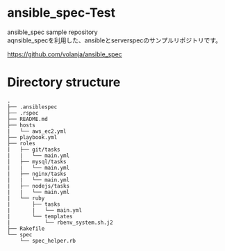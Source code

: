 # ansible_spec-Test
ansible_spec sample repository  
aqnsible_specを利用した、ansibleとserverspecのサンプルリポジトリです。

https://github.com/volanja/ansible_spec

# Directory structure
```
.
├── .ansiblespec                 
├── .rspec                       
├── README.md
├── hosts   
|   └── aws_ec2.yml 
├── playbook.yml                     
├── roles
|   ├── git/tasks
|   |   └── main.yml
|   ├── mysql/tasks
|   |   └── main.yml
|   ├── nginx/tasks
|   |   └── main.yml
|   ├── nodejs/tasks
|   |   └── main.yml
|   └── ruby
|       ├── tasks
|       |   └── main.yml
|       └── templates
|           └── rbenv_system.sh.j2
├── Rakefile                     
└── spec                         
    └── spec_helper.rb
 ```
